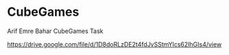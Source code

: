 # CubeGames
Arif Emre Bahar CubeGames Task

https://drive.google.com/file/d/1D8doRLzDE2t4fdJvSStmYlcs62IhGIs4/view


